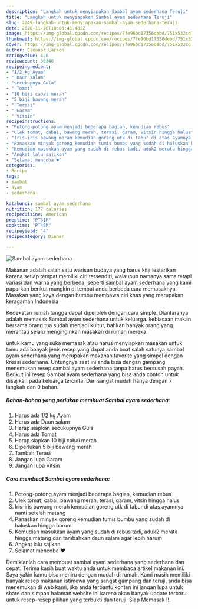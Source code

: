 ```yaml
---
description: "Langkah untuk menyiapakan Sambal ayam sederhana Teruji"
title: "Langkah untuk menyiapakan Sambal ayam sederhana Teruji"
slug: 2249-langkah-untuk-menyiapakan-sambal-ayam-sederhana-teruji
date: 2020-11-26T10:08:41.482Z
image: https://img-global.cpcdn.com/recipes/7fe96bd17356debd/751x532cq70/sambal-ayam-sederhana-foto-resep-utama.jpg
thumbnail: https://img-global.cpcdn.com/recipes/7fe96bd17356debd/751x532cq70/sambal-ayam-sederhana-foto-resep-utama.jpg
cover: https://img-global.cpcdn.com/recipes/7fe96bd17356debd/751x532cq70/sambal-ayam-sederhana-foto-resep-utama.jpg
author: Eleanor Larson
ratingvalue: 4.6
reviewcount: 30340
recipeingredient:
- "1/2 kg Ayam"
- " Daun salam"
- "secukupnya Gula"
- " Tomat"
- "10 biji cabai merah"
- "5 biji bawang merah"
- " Terasi"
- " Garam"
- " Vitsin"
recipeinstructions:
- "Potong-potong ayam menjadi beberapa bagian, kemudian rebus"
- "Ulek tomat, cabai, bawang merah, terasi, garam, vitsin hingga halus"
- "Iris-iris bawang merah kemudian goreng utk di tabur di atas ayamnya nanti setelah matang"
- "Panaskan minyak goreng kemudian tumis bumbu yang sudah di haluskan hingga harum"
- "Kemudian masukkan ayam yang sudah di rebus tadi, aduk2 merata hingga matang dan tambahkan daun salam agar lebih harum"
- "Angkat lalu sajikan"
- "Selamat mencoba ❤"
categories:
- Recipe
tags:
- sambal
- ayam
- sederhana

katakunci: sambal ayam sederhana 
nutrition: 177 calories
recipecuisine: American
preptime: "PT31M"
cooktime: "PT45M"
recipeyield: "4"
recipecategory: Dinner

---
```



![Sambal ayam sederhana](https://img-global.cpcdn.com/recipes/7fe96bd17356debd/751x532cq70/sambal-ayam-sederhana-foto-resep-utama.jpg)

Makanan adalah salah satu warisan budaya yang harus kita lestarikan karena setiap tempat memiliki ciri tersendiri, walaupun namanya sama tetapi variasi dan warna yang berbeda, seperti sambal ayam sederhana yang kami paparkan berikut mungkin di tempat anda berbeda cara memasaknya. Masakan yang kaya dengan bumbu membawa ciri khas yang merupakan keragaman Indonesia



Kedekatan rumah tangga dapat diperoleh dengan cara simple. Diantaranya adalah memasak Sambal ayam sederhana untuk keluarga. kebiasaan makan bersama orang tua sudah menjadi kultur, bahkan banyak orang yang merantau selalu menginginkan masakan di rumah mereka.

untuk kamu yang suka memasak atau harus menyiapkan masakan untuk tamu ada banyak jenis resep yang dapat anda buat salah satunya sambal ayam sederhana yang merupakan makanan favorite yang simpel dengan kreasi sederhana. Untungnya saat ini anda bisa dengan gampang menemukan resep sambal ayam sederhana tanpa harus bersusah payah.
Berikut ini resep Sambal ayam sederhana yang bisa anda contoh untuk disajikan pada keluarga tercinta. Dan sangat mudah hanya dengan 7 langkah dan 9 bahan.


<!--inarticleads1-->

##### Bahan-bahan yang perlukan membuat Sambal ayam sederhana:

1. Harus ada 1/2 kg Ayam
1. Harus ada  Daun salam
1. Harap siapkan secukupnya Gula
1. Harus ada  Tomat
1. Harap siapkan 10 biji cabai merah
1. Diperlukan 5 biji bawang merah
1. Tambah  Terasi
1. Jangan lupa  Garam
1. Jangan lupa  Vitsin




<!--inarticleads2-->

##### Cara membuat  Sambal ayam sederhana:

1. Potong-potong ayam menjadi beberapa bagian, kemudian rebus
1. Ulek tomat, cabai, bawang merah, terasi, garam, vitsin hingga halus
1. Iris-iris bawang merah kemudian goreng utk di tabur di atas ayamnya nanti setelah matang
1. Panaskan minyak goreng kemudian tumis bumbu yang sudah di haluskan hingga harum
1. Kemudian masukkan ayam yang sudah di rebus tadi, aduk2 merata hingga matang dan tambahkan daun salam agar lebih harum
1. Angkat lalu sajikan
1. Selamat mencoba ❤




Demikianlah cara membuat sambal ayam sederhana yang sederhana dan cepat. Terima kasih buat waktu anda untuk membaca artikel makanan ini. Saya yakin kamu bisa meniru dengan mudah di rumah. Kami masih memiliki banyak resep makanan istimewa yang sangat gampang dan teruji, anda bisa menemukan di web kami, jika anda terbantu konten ini jangan lupa untuk share dan simpan halaman website ini karena akan banyak update terbaru untuk resep-resep pilihan yang terbukti dan teruji. Siap Memasak !!. 
